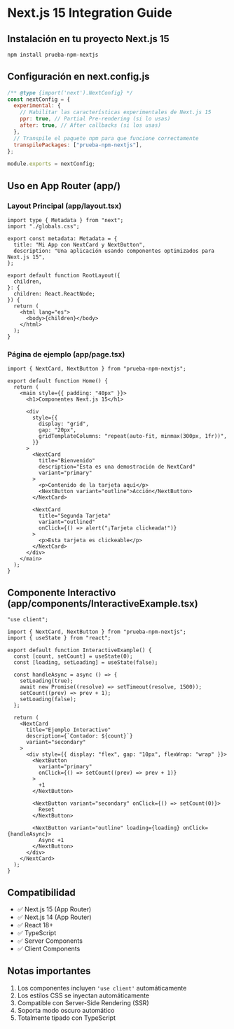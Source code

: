# Next.js 15 Integration Guide

## Instalación en tu proyecto Next.js 15

```bash
npm install prueba-npm-nextjs
```

## Configuración en next.config.js

```javascript
/** @type {import('next').NextConfig} */
const nextConfig = {
  experimental: {
    // Habilitar las características experimentales de Next.js 15
    ppr: true, // Partial Pre-rendering (si lo usas)
    after: true, // After callbacks (si los usas)
  },
  // Transpile el paquete npm para que funcione correctamente
  transpilePackages: ["prueba-npm-nextjs"],
};

module.exports = nextConfig;
```

## Uso en App Router (app/)

### Layout Principal (app/layout.tsx)

```tsx
import type { Metadata } from "next";
import "./globals.css";

export const metadata: Metadata = {
  title: "Mi App con NextCard y NextButton",
  description: "Una aplicación usando componentes optimizados para Next.js 15",
};

export default function RootLayout({
  children,
}: {
  children: React.ReactNode;
}) {
  return (
    <html lang="es">
      <body>{children}</body>
    </html>
  );
}
```

### Página de ejemplo (app/page.tsx)

```tsx
import { NextCard, NextButton } from "prueba-npm-nextjs";

export default function Home() {
  return (
    <main style={{ padding: "40px" }}>
      <h1>Componentes Next.js 15</h1>

      <div
        style={{
          display: "grid",
          gap: "20px",
          gridTemplateColumns: "repeat(auto-fit, minmax(300px, 1fr))",
        }}
      >
        <NextCard
          title="Bienvenido"
          description="Esta es una demostración de NextCard"
          variant="primary"
        >
          <p>Contenido de la tarjeta aquí</p>
          <NextButton variant="outline">Acción</NextButton>
        </NextCard>

        <NextCard
          title="Segunda Tarjeta"
          variant="outlined"
          onClick={() => alert("¡Tarjeta clickeada!")}
        >
          <p>Esta tarjeta es clickeable</p>
        </NextCard>
      </div>
    </main>
  );
}
```

## Componente Interactivo (app/components/InteractiveExample.tsx)

```tsx
"use client";

import { NextCard, NextButton } from "prueba-npm-nextjs";
import { useState } from "react";

export default function InteractiveExample() {
  const [count, setCount] = useState(0);
  const [loading, setLoading] = useState(false);

  const handleAsync = async () => {
    setLoading(true);
    await new Promise((resolve) => setTimeout(resolve, 1500));
    setCount((prev) => prev + 1);
    setLoading(false);
  };

  return (
    <NextCard
      title="Ejemplo Interactivo"
      description={`Contador: ${count}`}
      variant="secondary"
    >
      <div style={{ display: "flex", gap: "10px", flexWrap: "wrap" }}>
        <NextButton
          variant="primary"
          onClick={() => setCount((prev) => prev + 1)}
        >
          +1
        </NextButton>

        <NextButton variant="secondary" onClick={() => setCount(0)}>
          Reset
        </NextButton>

        <NextButton variant="outline" loading={loading} onClick={handleAsync}>
          Async +1
        </NextButton>
      </div>
    </NextCard>
  );
}
```

## Compatibilidad

- ✅ Next.js 15 (App Router)
- ✅ Next.js 14 (App Router)
- ✅ React 18+
- ✅ TypeScript
- ✅ Server Components
- ✅ Client Components

## Notas importantes

1. Los componentes incluyen `'use client'` automáticamente
2. Los estilos CSS se inyectan automáticamente
3. Compatible con Server-Side Rendering (SSR)
4. Soporta modo oscuro automático
5. Totalmente tipado con TypeScript
